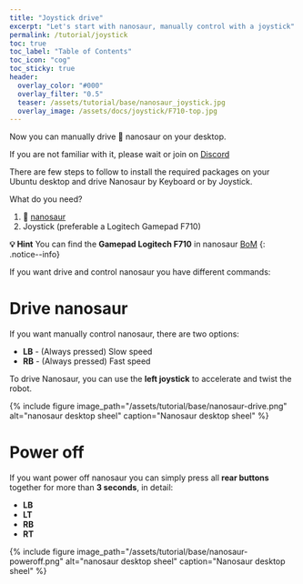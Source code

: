 ```yaml
---
title: "Joystick drive"
excerpt: "Let's start with nanosaur, manually control with a joystick"
permalink: /tutorial/joystick
toc: true
toc_label: "Table of Contents"
toc_icon: "cog"
toc_sticky: true
header:
  overlay_color: "#000"
  overlay_filter: "0.5"
  teaser: /assets/tutorial/base/nanosaur_joystick.jpg
  overlay_image: /assets/docs/joystick/F710-top.jpg
---
```


Now you can manually drive 🦕 nanosaur on your desktop.

If you are not familiar with it, please wait or join on [Discord](https://discord.gg/NSrC52P5mw)

There are few steps to follow to install the required packages on your Ubuntu desktop and drive Nanosaur by Keyboard or by Joystick.

What do you need?
1. 🦕 [nanosaur](https://nanosaur.ai)
2. Joystick (preferable a Logitech Gamepad F710)

**:bulb: Hint** You can find the **Gamepad Logitech F710** in nanosaur [BoM](/bill-of-materials/#optionals)
{: .notice--info}

If you want drive and control nanosaur you have different commands:

# Drive nanosaur

If you want manually control nanosaur, there are two options:

* **LB** - (Always pressed) Slow speed
* **RB** - (Always pressed) Fast speed

To drive Nanosaur, you can use the **left joystick** to accelerate and twist the robot.

{% include figure image_path="/assets/tutorial/base/nanosaur-drive.png" alt="nanosaur desktop sheel" caption="Nanosaur desktop sheel" %}

# Power off

If you want power off nanosaur you can simply press all **rear buttons** together for more than **3 seconds**, in detail:

* **LB**
* **LT**
* **RB**
* **RT**

{% include figure image_path="/assets/tutorial/base/nanosaur-poweroff.png" alt="nanosaur desktop sheel" caption="Nanosaur desktop sheel" %}